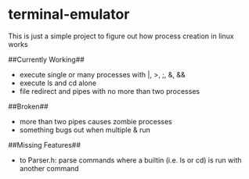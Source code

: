 # terminal-emulator

This is just a simple project to figure out how process creation in linux works


##Currently Working##
* execute single or many processes with |, >, ;, &, &&
* execute ls and cd alone
* file redirect and pipes with no more than two processes

##Broken##
* more than two pipes causes zombie processes
* something bugs out when multiple & run

##Missing Features##
* to Parser.h: parse commands where a builtin (i.e. ls or cd) is run with another command
